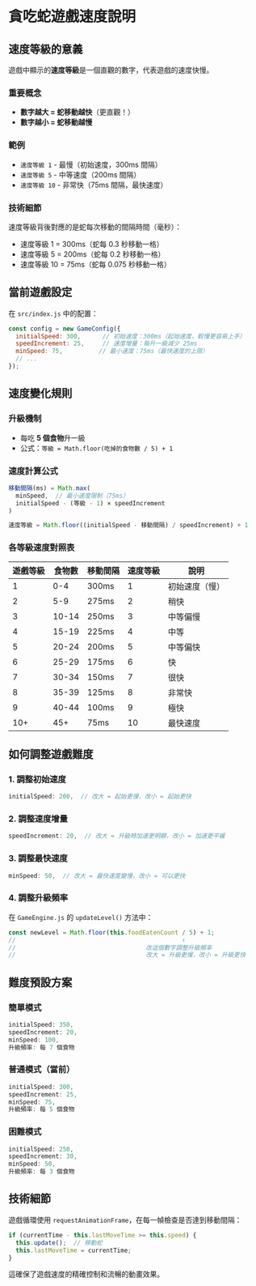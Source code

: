 # 貪吃蛇遊戲速度說明

## 速度等級的意義

遊戲中顯示的**速度等級**是一個直觀的數字，代表遊戲的速度快慢。

### 重要概念
- **數字越大 = 蛇移動越快**（更直觀！）
- **數字越小 = 蛇移動越慢**

### 範例
- `速度等級 1` - 最慢（初始速度，300ms 間隔）
- `速度等級 5` - 中等速度（200ms 間隔）
- `速度等級 10` - 非常快（75ms 間隔，最快速度）

### 技術細節
速度等級背後對應的是蛇每次移動的間隔時間（毫秒）：
- 速度等級 1 = 300ms（蛇每 0.3 秒移動一格）
- 速度等級 5 = 200ms（蛇每 0.2 秒移動一格）
- 速度等級 10 = 75ms（蛇每 0.075 秒移動一格）

## 當前遊戲設定

在 `src/index.js` 中的配置：

```javascript
const config = new GameConfig({
  initialSpeed: 300,      // 初始速度：300ms（起始速度，較慢更容易上手）
  speedIncrement: 25,     // 速度增量：每升一級減少 25ms
  minSpeed: 75,          // 最小速度：75ms（最快速度的上限）
  // ...
});
```

## 速度變化規則

### 升級機制
- 每吃 **5 個食物**升一級
- 公式：`等級 = Math.floor(吃掉的食物數 / 5) + 1`

### 速度計算公式
```javascript
移動間隔(ms) = Math.max(
  minSpeed,  // 最小速度限制（75ms）
  initialSpeed - (等級 - 1) × speedIncrement
)

速度等級 = Math.floor((initialSpeed - 移動間隔) / speedIncrement) + 1
```

### 各等級速度對照表

| 遊戲等級 | 食物數 | 移動間隔 | 速度等級 | 說明 |
|---------|--------|----------|----------|------|
| 1 | 0-4 | 300ms | 1 | 初始速度（慢） |
| 2 | 5-9 | 275ms | 2 | 稍快 |
| 3 | 10-14 | 250ms | 3 | 中等偏慢 |
| 4 | 15-19 | 225ms | 4 | 中等 |
| 5 | 20-24 | 200ms | 5 | 中等偏快 |
| 6 | 25-29 | 175ms | 6 | 快 |
| 7 | 30-34 | 150ms | 7 | 很快 |
| 8 | 35-39 | 125ms | 8 | 非常快 |
| 9 | 40-44 | 100ms | 9 | 極快 |
| 10+ | 45+ | 75ms | 10 | 最快速度 |

## 如何調整遊戲難度

### 1. 調整初始速度
```javascript
initialSpeed: 200,  // 改大 = 起始更慢，改小 = 起始更快
```

### 2. 調整速度增量
```javascript
speedIncrement: 20,  // 改大 = 升級時加速更明顯，改小 = 加速更平緩
```

### 3. 調整最快速度
```javascript
minSpeed: 50,  // 改大 = 最快速度變慢，改小 = 可以更快
```

### 4. 調整升級頻率
在 `GameEngine.js` 的 `updateLevel()` 方法中：
```javascript
const newLevel = Math.floor(this.foodEatenCount / 5) + 1;
//                                              ↑
//                                    改這個數字調整升級頻率
//                                    改大 = 升級更慢，改小 = 升級更快
```

## 難度預設方案

### 簡單模式
```javascript
initialSpeed: 350,
speedIncrement: 20,
minSpeed: 100,
升級頻率: 每 7 個食物
```

### 普通模式（當前）
```javascript
initialSpeed: 300,
speedIncrement: 25,
minSpeed: 75,
升級頻率: 每 5 個食物
```

### 困難模式
```javascript
initialSpeed: 250,
speedIncrement: 30,
minSpeed: 50,
升級頻率: 每 3 個食物
```

## 技術細節

遊戲循環使用 `requestAnimationFrame`，在每一幀檢查是否達到移動間隔：

```javascript
if (currentTime - this.lastMoveTime >= this.speed) {
  this.update();  // 移動蛇
  this.lastMoveTime = currentTime;
}
```

這確保了遊戲速度的精確控制和流暢的動畫效果。
